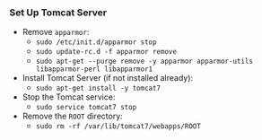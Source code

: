 ### Set Up Tomcat Server
* Remove `apparmor`:
  * `sudo /etc/init.d/apparmor stop`
  * `sudo update-rc.d -f apparmor remove`
  * `sudo apt-get --purge remove -y apparmor apparmor-utils libapparmor-perl libapparmor1`
* Install Tomcat Server (if not installed already):
  * `sudo apt-get install -y tomcat7`
* Stop the Tomcat service:
  * `sudo service tomcat7 stop`
* Remove the `ROOT`  directory:
  * `sudo rm -rf /var/lib/tomcat7/webapps/ROOT`

